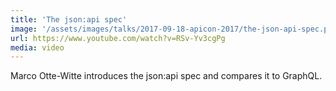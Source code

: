```yaml
---
title: 'The json:api spec'
image: '/assets/images/talks/2017-09-18-apicon-2017/the-json-api-spec.png'
url: https://www.youtube.com/watch?v=RSv-Yv3cgPg
media: video
---
```


Marco Otte-Witte introduces the json:api spec and compares it to GraphQL.
